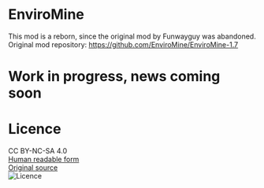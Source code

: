 EnviroMine
==========
This mod is a reborn, since the original mod by Funwayguy was abandoned.
Original mod repository: https://github.com/EnviroMine/EnviroMine-1.7

# Work in progress, news coming soon

Licence
=======
CC BY-NC-SA 4.0  
[Human readable form](http://creativecommons.org/licenses/by-nc-sa/4.0/)  
[Original source](http://creativecommons.org/licenses/by-nc-sa/4.0/legalcode)  
![Licence](http://i.creativecommons.org/l/by-nc-sa/3.0/88x31.png)
